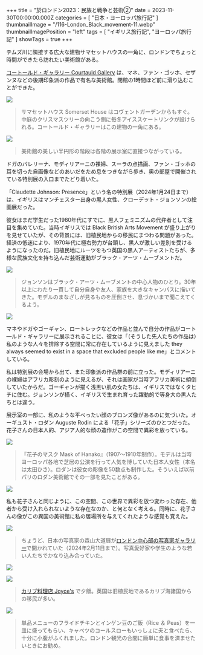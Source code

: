 +++
title = "於ロンドン2023：民族と戦争と芸術②"
date = 2023-11-30T00:00:00.000Z
categories = [ "日本・ヨーロッパ旅行記" ]
thumbnailImage = "/116-London_Black_movement-11.webp"
thumbnailImagePosition = "left"
tags = [ "イギリス旅行記", "ヨーロッパ旅行記" ]
showTags = true
+++

テムズ川に隣接する広大な建物サマセットハウスの一角に、ロンドンでちょっと時間ができたら訪れたい美術館がある。

<!--more-->

[コートールド・ギャラリー Courtauld Gallery](https://courtauld.ac.uk/gallery/) は、マネ、ファン・ゴッホ、セザンヌなどの後期印象派の作品で有名な美術館。閉館の1時間ほど前に滑り込むことができた。

![](/116-London_Black_movement-5.webp)

> サマセットハウス Somerset House はコヴェントガーデンからもすぐ。中庭のクリスマスツリーの向こう側に毎冬アイススケートリンクが設けられる。コートールド・ギャラリーはこの建物の一角にある。

![](/116-London_Black_movement-4.webp)

> 美術館の美しい半円形の階段は各階の展示室に直接つながっている。

ドガのバレリーナ、モディリアーニの裸婦、スーラの点描画、ファン・ゴッホの耳を切った自画像などのあいだをため息をつきながら歩き、奥の部屋で開催されている特別展の入口までたどり着いた。

「Claudette Johnson: Presence」という名の特別展（2024年1月24日まで）は、イギリスはマンチェスター出身の黒人女性、クローデット・ジョンソンの絵画展だった。

彼女はまだ学生だった1980年代にすでに、黒人フェミニズムの代弁者として注目を集めていた。当時イギリスでは Black British Arts Movement が盛り上がりを見せていたが、その背景には、旧植民地からの移民にまつわる問題があった。経済の低迷により、1970年代に極右勢力が台頭し、黒人が激しい差別を受けるようになったのだ。旧植民地にルーツをもつ英国の黒人アーティストたちが、多様な民族文化を持ち込んだ芸術運動がブラック・アーツ・ムーブメントだ。

![](/116-London_Black_movement-11.webp)

> ジョンソンはブラック・アーツ・ムーブメントの中心人物のひとり。30年以上にわたり一貫して自分自身や友人、家族を大きなキャンパスに描いてきた。モデルのまなざしが見るものを圧倒させ、息づかいまで聞こえてくるよう。

![](/116-London_Black_movement-1.webp)

マネやドガやゴーギャン、ロートレックなどの作品と並んで自分の作品がコート―ルド・ギャラリーに展示されることに、彼女は「（そうした先人たちの作品は）私のような人々を排除する空間に常に存在しているように見えました they always seemed to exist in a space that excluded people like me」とコメントしている。

私は特別展の会場から出て、また印象派の作品群の前に立った。モディリアーニの裸婦はアフリカ彫刻のように見えるが、それは画家が当時アフリカ美術に傾倒していたからだ。ゴーギャンが描く浅黒い肌の女たちは、イギリスではなくタヒチに住む。ジョンソンが描く、イギリスで生まれ育った躍動的で等身大の黒人たちとは違う。

展示室の一部に、私のような平べったい顔のブロンズ像があるのに気づいた。オーギュスト・ロダン Auguste Rodin による「花子」シリーズのひとつだった。花子さんの日本人的、アジア人的な顔の造作がこの空間で異彩を放っている。

![](/116-London_Black_movement-10.webp)

> 『花子のマスク Mask of Hanako』（1907～1910年制作）。モデルは当時ヨーロッパ各地で芝居の公演を行って人気を博していた日本人女性（本名は太田ひさ）。ロダンは彼女の彫像を50数点も制作した。そういえば以前パリのロダン美術館でその一部を見たことがある。

![](/116-London_Black_movement-12.webp)

私も花子さんと同じように、この空間、この世界で異彩を放つ変わった存在、他者から受け入れられないような存在なのか、と何となく考える。同時に、花子さんの像がこの異国の美術館に私の居場所を与えてくれたような感覚も覚えた。

![](/116-London_Black_movement-7.webp)

> ちょうど、日本の写真家の森山大道展が[ロンドン中心部の写真家ギャラリー](https://thephotographersgallery.org.uk/)で開かれていた（2024年2月11日まで）。写真愛好家や学生のような若い人たちでかなり込み合っていた。

![](/116-London_Black_movement-6.webp)

![](/116-London_Black_movement-8.webp)

> [カリブ料理店 Joyce's](https://joycessoho.com/) で夕飯。英国は旧植民地であるカリブ海諸国からの移民が多い。

![](/116-London_Black_movement-9.webp)

> 単品メニューのフライドチキンとインゲン豆のご飯（Rice ＆ Peas）を一皿に盛ってもらい、キャベツのコールスローもいっしょに夫と食べたら、十分に小腹がふくれました。ロンドン観光の合間に簡単に食事を済ませたいときにお勧め。
